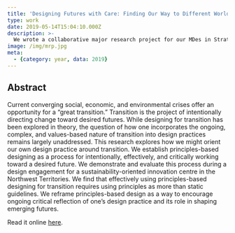```yaml
---
title: 'Designing Futures with Care: Finding Our Way to Different Worlds Together'
type: work
date: 2019-05-14T15:04:10.000Z
description: >-
  We wrote a collaborative major research project for our MDes in Strategic Foresight and Innovation at OCAD University.
image: /img/mrp.jpg
meta:
  - {category: year, data: 2019}
---
```


## Abstract
Current converging social, economic, and environmental crises offer an opportunity for a “great transition.” Transition is the project of intentionally directing change toward desired futures. While designing for transition has been explored in theory, the question of how one incorporates the ongoing, complex, and values-based nature of transition into design practices remains largely unaddressed. This research explores how we might orient our own design practice around transition. We establish principles-based designing as a process for intentionally, effectively, and critically working toward a desired future. We demonstrate and evaluate this process during a design engagement for a sustainability-oriented innovation centre in the Northwest Territories. We find that effectively using principles-based designing for transition requires using principles as more than static guidelines. We reframe principles-based design as a way to encourage ongoing critical reflection of one’s design practice and its role in shaping emerging futures.

Read it online [here](http://openresearch.ocadu.ca/id/eprint/2634/1/Campbell_Tara_Lutterman_Ariana_2019_MDES_SFI_MRP.pdf).